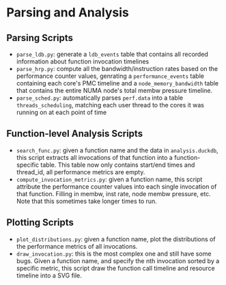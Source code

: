 # Parsing and Analysis

## Parsing Scripts
- `parse_ldb.py`: generate a `ldb_events` table that contains all recorded information about function invocation timelines
- `parse_hrp.py`: compute all the bandwidth/instruction rates based on the performance counter values, genrating a `performance_events` table containing each core's PMC timeline and a `node_memory_bandwidth` table that contains the entire NUMA node's total membw pressure timeline.
- `parse_sched.py`: automatically parses `perf.data` into a table `threads_scheduling`, matching each user thread to the cores it was running on at each point of time

## Function-level Analysis Scripts
- `search_func.py`: given a function name and the data in `analysis.duckdb`, this script extracts all invocations of that function into a function-specific table. This table now only contains start/end times and thread_id, all performance metrics are empty.
- `compute_invocation_metrics.py`: given a function name, this script attribute the performance counter values into each single invocation of that function. Filling in membw, inst rate, node membw pressure, etc. Note that this sometimes take longer times to run.

## Plotting Scripts
- `plot_distributions.py`: given a function name, plot the distributions of the performance metrics of all invocations.
- `draw_invocation.py`: this is the most complex one and still have some bugs. Given a function name, and specify the nth invocation sorted by a specific metric, this script draw the function call timeline and resource timeline into a SVG file.